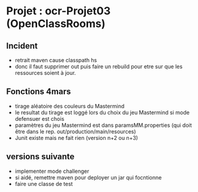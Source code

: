# Projet : ocr-Projet03 (OpenClassRooms)
 ## Incident
  - retrait maven cause classpath hs
  - donc il faut supprimer out puis faire un rebuild pour etre sur
    que les ressources soient à jour.
 ## Fonctions 4mars
  - tirage aléatoire des couleurs du Mastermind
  - le resultat du tirage est loggé lors du choix du jeu Mastermind si mode defensuer est chois
  - paramètres du jeu Mastermind est dans paramsMM.properties (qui doit être dans le rep. out/production/main/resources)
  - Junit existe mais ne fait rien (version n+2 ou n+3)
 ## versions suivante
   - implementer mode challenger
   - si aidé, remettre maven pour deployer un jar qui focntionne
   - faire une classe de test
  

 
